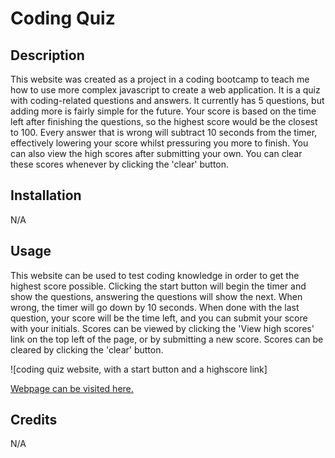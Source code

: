# Coding Quiz

## Description

This website was created as a project in a coding bootcamp to teach me how to use more complex javascript to create a web application. It is a quiz with coding-related questions and answers. It currently has 5 questions, but adding more is fairly simple for the future. Your score is based on the time left after finishing the questions, so the highest score would be the closest to 100. Every answer that is wrong will subtract 10 seconds from the timer, effectively lowering your score whilst pressuring you more to finish. You can also view the high scores after submitting your own. You can clear these scores whenever by clicking the 'clear' button.

## Installation

N/A

## Usage

This website can be used to test coding knowledge in order to get the highest score possible. Clicking the start button will begin the timer and show the questions, answering the questions will show the next. When wrong, the timer will go down by 10 seconds. When done with the last question, your score will be the time left, and you can submit your score with your initials. Scores can be viewed by clicking the 'View high scores' link on the top left of the page, or by submitting a new score. Scores can be cleared by clicking the 'clear' button.

![coding quiz website, with a start button and a highscore link]



[Webpage can be visited here.](https://hizapollo.github.io/Coding-Quiz/)

## Credits

N/A
